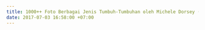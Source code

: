 ```yaml
---
title: 1000++ Foto Berbagai Jenis Tumbuh-Tumbuhan oleh Michele Dorsey (CC BY via Flickr)
date: 2017-07-03 16:58:00 +07:00
---
```


